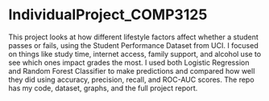 # IndividualProject_COMP3125

This project looks at how different lifestyle factors affect whether a student passes or fails, using the Student Performance Dataset from UCI. I focused on things like study time, internet access, family support, and alcohol use to see which ones impact grades the most. I used both Logistic Regression and Random Forest Classifier to make predictions and compared how well they did using accuracy, precision, recall, and ROC-AUC scores. The repo has my code, dataset, graphs, and the full project report.
